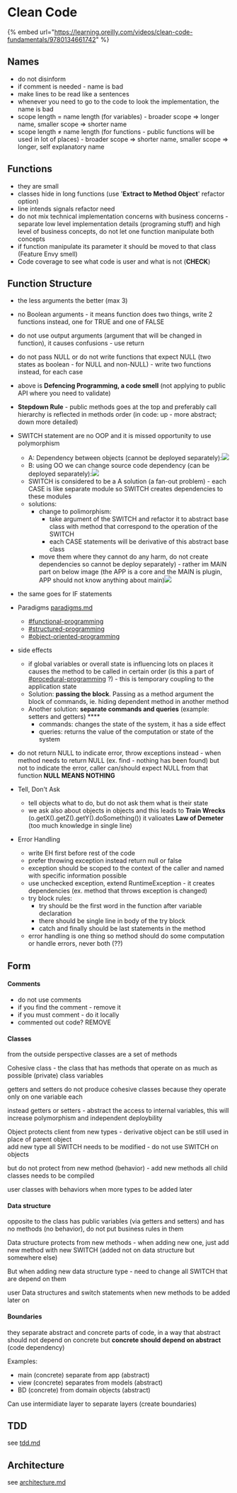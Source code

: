 # Clean Code

{% embed url="https://learning.oreilly.com/videos/clean-code-fundamentals/9780134661742" %}

## Names

* do not disinform
* if comment is needed - name is bad
* make lines to be read like a sentences
* whenever you need to go to the code to look the implementation, the name is bad
* scope length = name length (for variables) - broader scope ⇒ longer name, smaller scope ⇒ shorter name
* scope length ≠ name length (for functions - public functions will be used in lot of places) - broader scope ⇒ shorter name, smaller scope ⇒ longer, self explanatory name

## Functions

* they are small
* classes hide in long functions (use '**Extract to Method Object**' refactor option)
* line intends signals refactor need
* do not mix technical implementation concerns with business concerns - separate low level implementation details (programing stuff) and high level of business concepts, do not let one function manipulate both concepts
* if function manipulate its parameter it should be moved to that class (Feature Envy smell)
* Code coverage to see what code is user and what is not (**CHECK**)

## Function Structure

* the less arguments the better (max 3)
* no Boolean arguments - it means function does two things, write 2 functions instead, one for TRUE and one of FALSE
* do not use output arguments (argument that will be changed in function), it causes confusions - use return
* do not pass NULL or do not write functions that expect NULL (two states as boolean - for NULL and non-NULL) - write two functions instead, for each case
* above is **Defencing Programming, a code smell** (not applying to public API where you need to validate)
* **Stepdown Rule** - public methods goes at the top and preferably call hierarchy is reflected in methods order (in code: up - more abstract; down more detailed)
* SWITCH statement are no OOP and it is missed opportunity to use polymorphism
  * A: Dependency between objects (cannot be deployed separately):![](<../.gitbook/assets/image (13).png>)
  * B: using OO we can change source code dependency (can be deployed separately):![](<../.gitbook/assets/image (12).png>)
  * SWITCH is considered to be a A solution (a fan-out problem) - each CASE is like separate module so SWITCH creates dependencies to these modules
  * solutions:
    * change to polimorphism:
      * take argument of the SWITCH and refactor it to abstract base class with method that correspond to the operation of the SWITCH
      * each CASE statements will be derivative of this abstract base class
    * move them where they cannot do any harm, do not create dependencies so cannot be deploy separately) - rather im MAIN part on below image (the APP is a core and the MAIN is plugin, APP should not know anything about main)![](<../.gitbook/assets/image (16).png>)
* the same goes for IF statements
* Paradigms [paradigms.md](../dev/concepts/paradigms.md "mention")
  * [#functional-programming](../dev/concepts/paradigms.md#functional-programming "mention")
  * [#structured-programming](../dev/concepts/paradigms.md#structured-programming "mention")
  * [#object-oriented-programming](../dev/concepts/paradigms.md#object-oriented-programming "mention")
* side effects
  * if global variables or overall state is influencing lots on places it causes the method to be called in certain order (is this a part of [#procedural-programming](../dev/concepts/paradigms.md#procedural-programming "mention") ?) - this is temporary coupling to the application state
  * Solution: **passing the block**. Passing as a method argument the block of commands, ie. hiding dependent method in another method
  * Another solution: **separate commands and queries** (example: setters and getters) ****&#x20;
    * commands: changes the state of the system, it has a side effect
    * queries: returns the value of the computation or state of the system
* do not return NULL to indicate error, throw exceptions instead - when method needs to return NULL (ex. find - nothing has been found) but not to indicate the error, caller can/should expect NULL from that function **NULL MEANS NOTHING**
* Tell, Don't Ask
  * tell objects what to do, but do not ask them what is their state
  * we ask also about objects in objects and this leads to **Train Wrecks** (o.getX().getZ().getY().doSomething())  it valioates **Law of Demeter** (too much knowledge in single line)
*   Error Handling

    * write EH first before rest of the code
    * prefer throwing exception instead return null or false&#x20;
    * exception should be scoped to the context of the caller and named with specific information possible
    * use unchecked exception, extend RuntimeException - it creates dependencies (ex. method that throws exception is changed)
    * try block rules:
      * try should be the first word in the function after variable declaration
      * there should be single line in body of the try block
      * catch and finally should be last statements in the method
    * error handling is one thing so method should do some computation or handle errors, never both (??)



## Form

#### Comments

* do not use comments
* if you find the comment - remove it
* if you must comment - do it locally
* commented out code? REMOVE

#### Classes

from the outside perspective classes are a set of methods

Cohesive class - the class that has methods that operate on as much as possible (private) class variables&#x20;

getters and setters do not produce cohesive classes because they operate only on one variable each

instead getters or setters - abstract the access to internal variables, this will increase polymorphism and independent deploybility&#x20;

Object protects client from new types - derivative object can be still used in place of parent object\
add new type all SWITCH needs to be modified - do not use SWITCH on objects

but do not protect from new method (behavior) - add new methods all child classes needs to be compiled

user classes with behaviors when more types to be added later

#### Data structure

opposite to the class has public variables (via getters and setters) and has no methods (no behavior), do not put business rules in them

Data structure protects from new methods - when adding new one, just add new method with new SWITCH (added not on data structure but somewhere else)

But when adding new data structure type - need to change all SWITCH that are depend on them

user Data structures and switch statements when new methods to be added later on

#### Boundaries

they separate abstract and concrete parts of code, in a way that abstract should not depend on concrete but **concrete should depend on abstract** (code dependency)

Examples:

* main (concrete) separate from app (abstract)
* view (concrete) separates from models (abstract)
* BD (concrete) from domain objects (abstract)

Can use intermidiate layer to separate layers (create boundaries)

## TDD

see [tdd.md](../dev/testing/tdd.md "mention")

## Architecture

see [architecture.md](../dev/design/architecture.md "mention")

## &#x20;
